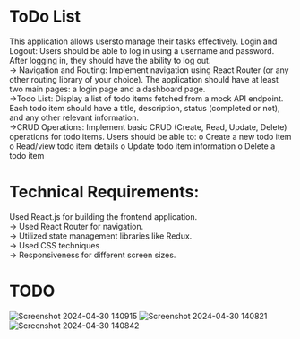 # ToDo List
This application allows usersto manage their tasks effectively.
Login and Logout: Users should be able to log in using a username and password. After
logging in, they should have the ability to log out.<br>
-> Navigation and Routing: Implement navigation using React Router (or any other routing
library of your choice). The application should have at least two main pages: a login page and
a dashboard page.<br>
->Todo List: Display a list of todo items fetched from a mock API endpoint. Each todo item
should have a title, description, status (completed or not), and any other relevant
information.<br>
->CRUD Operations: Implement basic CRUD (Create, Read, Update, Delete) operations for todo
items. Users should be able to:
o Create a new todo item
o Read/view todo item details
o Update todo item information
o Delete a todo item
# Technical Requirements:
Used React.js for building the frontend application.<br>
-> Used React Router for navigation.<br>
-> Utilized state management libraries like Redux.<br>
-> Used CSS techniques<br>
-> Responsiveness for different screen sizes.<br>
# TODO
![Screenshot 2024-04-30 140915](https://github.com/KeerthiR8517/Todos/assets/134034670/14e2ae27-81e8-4ef9-ac54-29a116f42ee2)
![Screenshot 2024-04-30 140821](https://github.com/KeerthiR8517/Todos/assets/134034670/439d8340-785d-4705-8350-86fd922c25ea)
![Screenshot 2024-04-30 140842](https://github.com/KeerthiR8517/Todos/assets/134034670/c9471fe5-18ca-44c0-93e4-30e8e9da915a)


